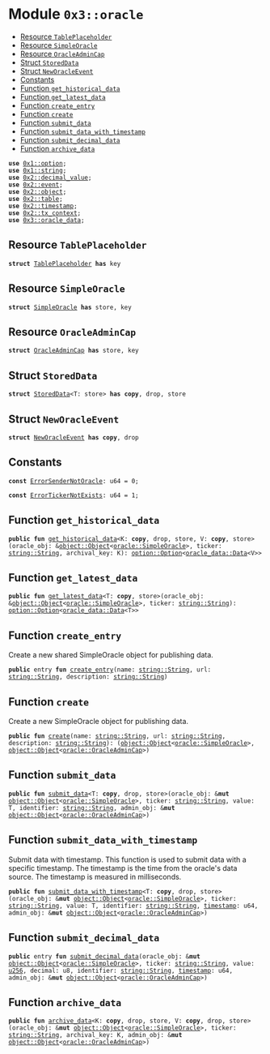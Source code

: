 
<a id="0x3_oracle"></a>

# Module `0x3::oracle`



-  [Resource `TablePlaceholder`](#0x3_oracle_TablePlaceholder)
-  [Resource `SimpleOracle`](#0x3_oracle_SimpleOracle)
-  [Resource `OracleAdminCap`](#0x3_oracle_OracleAdminCap)
-  [Struct `StoredData`](#0x3_oracle_StoredData)
-  [Struct `NewOracleEvent`](#0x3_oracle_NewOracleEvent)
-  [Constants](#@Constants_0)
-  [Function `get_historical_data`](#0x3_oracle_get_historical_data)
-  [Function `get_latest_data`](#0x3_oracle_get_latest_data)
-  [Function `create_entry`](#0x3_oracle_create_entry)
-  [Function `create`](#0x3_oracle_create)
-  [Function `submit_data`](#0x3_oracle_submit_data)
-  [Function `submit_data_with_timestamp`](#0x3_oracle_submit_data_with_timestamp)
-  [Function `submit_decimal_data`](#0x3_oracle_submit_decimal_data)
-  [Function `archive_data`](#0x3_oracle_archive_data)


<pre><code><b>use</b> <a href="">0x1::option</a>;
<b>use</b> <a href="">0x1::string</a>;
<b>use</b> <a href="">0x2::decimal_value</a>;
<b>use</b> <a href="">0x2::event</a>;
<b>use</b> <a href="">0x2::object</a>;
<b>use</b> <a href="">0x2::table</a>;
<b>use</b> <a href="">0x2::timestamp</a>;
<b>use</b> <a href="">0x2::tx_context</a>;
<b>use</b> <a href="oracle_data.md#0x3_oracle_data">0x3::oracle_data</a>;
</code></pre>



<a id="0x3_oracle_TablePlaceholder"></a>

## Resource `TablePlaceholder`



<pre><code><b>struct</b> <a href="oracle.md#0x3_oracle_TablePlaceholder">TablePlaceholder</a> <b>has</b> key
</code></pre>



<a id="0x3_oracle_SimpleOracle"></a>

## Resource `SimpleOracle`



<pre><code><b>struct</b> <a href="oracle.md#0x3_oracle_SimpleOracle">SimpleOracle</a> <b>has</b> store, key
</code></pre>



<a id="0x3_oracle_OracleAdminCap"></a>

## Resource `OracleAdminCap`



<pre><code><b>struct</b> <a href="oracle.md#0x3_oracle_OracleAdminCap">OracleAdminCap</a> <b>has</b> store, key
</code></pre>



<a id="0x3_oracle_StoredData"></a>

## Struct `StoredData`



<pre><code><b>struct</b> <a href="oracle.md#0x3_oracle_StoredData">StoredData</a>&lt;T: store&gt; <b>has</b> <b>copy</b>, drop, store
</code></pre>



<a id="0x3_oracle_NewOracleEvent"></a>

## Struct `NewOracleEvent`



<pre><code><b>struct</b> <a href="oracle.md#0x3_oracle_NewOracleEvent">NewOracleEvent</a> <b>has</b> <b>copy</b>, drop
</code></pre>



<a id="@Constants_0"></a>

## Constants


<a id="0x3_oracle_ErrorSenderNotOracle"></a>



<pre><code><b>const</b> <a href="oracle.md#0x3_oracle_ErrorSenderNotOracle">ErrorSenderNotOracle</a>: u64 = 0;
</code></pre>



<a id="0x3_oracle_ErrorTickerNotExists"></a>



<pre><code><b>const</b> <a href="oracle.md#0x3_oracle_ErrorTickerNotExists">ErrorTickerNotExists</a>: u64 = 1;
</code></pre>



<a id="0x3_oracle_get_historical_data"></a>

## Function `get_historical_data`



<pre><code><b>public</b> <b>fun</b> <a href="oracle.md#0x3_oracle_get_historical_data">get_historical_data</a>&lt;K: <b>copy</b>, drop, store, V: <b>copy</b>, store&gt;(oracle_obj: &<a href="_Object">object::Object</a>&lt;<a href="oracle.md#0x3_oracle_SimpleOracle">oracle::SimpleOracle</a>&gt;, ticker: <a href="_String">string::String</a>, archival_key: K): <a href="_Option">option::Option</a>&lt;<a href="oracle_data.md#0x3_oracle_data_Data">oracle_data::Data</a>&lt;V&gt;&gt;
</code></pre>



<a id="0x3_oracle_get_latest_data"></a>

## Function `get_latest_data`



<pre><code><b>public</b> <b>fun</b> <a href="oracle.md#0x3_oracle_get_latest_data">get_latest_data</a>&lt;T: <b>copy</b>, store&gt;(oracle_obj: &<a href="_Object">object::Object</a>&lt;<a href="oracle.md#0x3_oracle_SimpleOracle">oracle::SimpleOracle</a>&gt;, ticker: <a href="_String">string::String</a>): <a href="_Option">option::Option</a>&lt;<a href="oracle_data.md#0x3_oracle_data_Data">oracle_data::Data</a>&lt;T&gt;&gt;
</code></pre>



<a id="0x3_oracle_create_entry"></a>

## Function `create_entry`

Create a new shared SimpleOracle object for publishing data.


<pre><code><b>public</b> entry <b>fun</b> <a href="oracle.md#0x3_oracle_create_entry">create_entry</a>(name: <a href="_String">string::String</a>, url: <a href="_String">string::String</a>, description: <a href="_String">string::String</a>)
</code></pre>



<a id="0x3_oracle_create"></a>

## Function `create`

Create a new SimpleOracle object for publishing data.


<pre><code><b>public</b> <b>fun</b> <a href="oracle.md#0x3_oracle_create">create</a>(name: <a href="_String">string::String</a>, url: <a href="_String">string::String</a>, description: <a href="_String">string::String</a>): (<a href="_Object">object::Object</a>&lt;<a href="oracle.md#0x3_oracle_SimpleOracle">oracle::SimpleOracle</a>&gt;, <a href="_Object">object::Object</a>&lt;<a href="oracle.md#0x3_oracle_OracleAdminCap">oracle::OracleAdminCap</a>&gt;)
</code></pre>



<a id="0x3_oracle_submit_data"></a>

## Function `submit_data`



<pre><code><b>public</b> <b>fun</b> <a href="oracle.md#0x3_oracle_submit_data">submit_data</a>&lt;T: <b>copy</b>, drop, store&gt;(oracle_obj: &<b>mut</b> <a href="_Object">object::Object</a>&lt;<a href="oracle.md#0x3_oracle_SimpleOracle">oracle::SimpleOracle</a>&gt;, ticker: <a href="_String">string::String</a>, value: T, identifier: <a href="_String">string::String</a>, admin_obj: &<b>mut</b> <a href="_Object">object::Object</a>&lt;<a href="oracle.md#0x3_oracle_OracleAdminCap">oracle::OracleAdminCap</a>&gt;)
</code></pre>



<a id="0x3_oracle_submit_data_with_timestamp"></a>

## Function `submit_data_with_timestamp`

Submit data with timestamp.
This function is used to submit data with a specific timestamp.
The timestamp is the time from the oracle's data source.
The timestamp is measured in milliseconds.


<pre><code><b>public</b> <b>fun</b> <a href="oracle.md#0x3_oracle_submit_data_with_timestamp">submit_data_with_timestamp</a>&lt;T: <b>copy</b>, drop, store&gt;(oracle_obj: &<b>mut</b> <a href="_Object">object::Object</a>&lt;<a href="oracle.md#0x3_oracle_SimpleOracle">oracle::SimpleOracle</a>&gt;, ticker: <a href="_String">string::String</a>, value: T, identifier: <a href="_String">string::String</a>, <a href="">timestamp</a>: u64, admin_obj: &<b>mut</b> <a href="_Object">object::Object</a>&lt;<a href="oracle.md#0x3_oracle_OracleAdminCap">oracle::OracleAdminCap</a>&gt;)
</code></pre>



<a id="0x3_oracle_submit_decimal_data"></a>

## Function `submit_decimal_data`



<pre><code><b>public</b> entry <b>fun</b> <a href="oracle.md#0x3_oracle_submit_decimal_data">submit_decimal_data</a>(oracle_obj: &<b>mut</b> <a href="_Object">object::Object</a>&lt;<a href="oracle.md#0x3_oracle_SimpleOracle">oracle::SimpleOracle</a>&gt;, ticker: <a href="_String">string::String</a>, value: <a href="">u256</a>, decimal: u8, identifier: <a href="_String">string::String</a>, <a href="">timestamp</a>: u64, admin_obj: &<b>mut</b> <a href="_Object">object::Object</a>&lt;<a href="oracle.md#0x3_oracle_OracleAdminCap">oracle::OracleAdminCap</a>&gt;)
</code></pre>



<a id="0x3_oracle_archive_data"></a>

## Function `archive_data`



<pre><code><b>public</b> <b>fun</b> <a href="oracle.md#0x3_oracle_archive_data">archive_data</a>&lt;K: <b>copy</b>, drop, store, V: <b>copy</b>, drop, store&gt;(oracle_obj: &<b>mut</b> <a href="_Object">object::Object</a>&lt;<a href="oracle.md#0x3_oracle_SimpleOracle">oracle::SimpleOracle</a>&gt;, ticker: <a href="_String">string::String</a>, archival_key: K, admin_obj: &<b>mut</b> <a href="_Object">object::Object</a>&lt;<a href="oracle.md#0x3_oracle_OracleAdminCap">oracle::OracleAdminCap</a>&gt;)
</code></pre>
